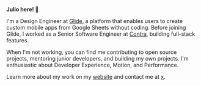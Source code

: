 **Julio here! 👋**

I'm a Design Engineer at [Glide](https://glideapps.com), a platform that enables users to create custom mobile apps from Google Sheets without coding.
Before joining Glide, I worked as a Senior Software Engineer at [Contra](https://contra.com), building full-stack features.

When I'm not working, you can find me contributing to open source projects, mentoring junior developers, and building my own projects. I'm enthusiastic about Developer Experience, Motion, and Performance.

Learn more about my work on my [website](https://juliomerisio.com) and contact me at [x](https://twitter.com/juliomerisio/).
